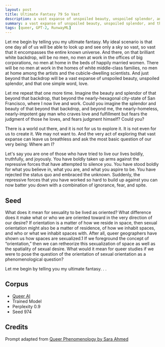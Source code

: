 ```yaml
---
layout: post
title: Ultimate Fantasy 79 So Vast
description: a vast expanse of unspoiled beauty, unspoiled splendor, and that one simple word, love.
summary: a vast expanse of unspoiled beauty, unspoiled splendor, and that one simple word, love.
tags: [queer, GPT-2, RunwayML]
---
```


Let me begin by telling you my ultimate fantasy. My ideal scenario is that one day all of us will be able to look up and see only a sky so vast, so vast that it encompasses the entire known universe. And there, on that brilliant white backdrop, will be no men, no men at work in the offices of big corporations, no men at home in the beds of happily married women. There will be no men at work in the homes of white middle-class families, no men at home among the artists and the cubicle-dwelling scientists. And just beyond that backdrop will be a vast expanse of unspoiled beauty, unspoiled splendor, and that one simple word, love.

Let me repeat that one more time. Imagine the beauty and splendor of that beyond that backdrop, that beyond the nearly-hexagonal city-state of San Francisco, where I now live and work.
Could you imagine the splendor and beauty of that beyond that backdrop, and beyond me, the nearly-homeless, nearly-impotent gay man who craves love and fulfillment but fears the judgment of those he loves, and fears judgment himself? Could you?

There is a world out there, and it is not for us to explore it. It is not even for us to create it. We may not want to. And the very act of exploring that vast expanse can leave us breathless and ask the most basic question of our very being: Where am I?

Let's say you are one of those who have tried to live our lives boldly, truthfully, and joyously. You have boldly taken up arms against the repressive forces that have attempted to silence you. You have stood boldly for what you believe in, what you are, and what you aspire to be. You have rejected the status quo and embraced the unknown.
Suddenly, the repressive forces that you have worked so hard to build up against you can now batter you down with a combination of ignorance, fear, and spite.


## Seed

What does it mean for sexuality to be lived as oriented? What difference does it make what or who we are oriented toward in the very direction of our desire? If orientation is a matter of how we reside in space, then sexual orientation might also be a matter of residence, of how we inhabit spaces, and who or what we inhabit spaces with. After all, queer geographers have shown us how spaces are sexualized.1 If we foreground the concept of “orientation,” then we can retheorize this sexualization of space as well as the spatiality of sexual desire. What would it mean for queer studies if we were to pose the question of the orientation of sexual orientation as a phenomenological question?

Let me begin by telling you my ultimate fantasy. . .

## Corpus

- [Queer AI](/queerai)
- Trained Model
- Perplexity 0.9
- Seed 974

## Credits

Prompt adapted from [Queer Phenomenology by Sara Ahmed](https://www.dukeupress.edu/queer-phenomenology)
